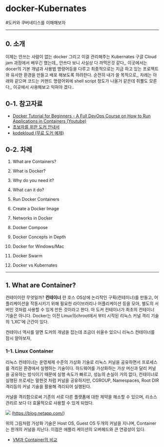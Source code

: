 # docker-Kubernates
#도커와 쿠버네티스를 이해해보자

----
## 0. 소개
이제는 안쓰는 사람이 없는 docker 그리고 이걸 관리해주는 Kubernates 
구글 Cloud jam 과정에서 배우긴 했는데,, 안쓰다 보니 사실상 다 까먹은것 같다,,
이곳에서는 docer의 기본 개념과 사용법 명령어등을 다루고 최종적으로는 지금 하고 있는 프로젝트와 유사한 환경을 만들고 배포 해보도록 하려한다.
순전히 내가 쓸 목적으로,, 
차례는 아래와 같으며 코드는 커맨드 명령어외에 shell script 정도가 나올거 같은데 쥐뿔도 모른다,,
이곳에서 사용해보고 익혀야 겠다..

## 0-1. 참고자료 
- [Docker Tutorial for Beginners - A Full DevOps Course on How to Run Applications in Containers (Youtube)](https://www.youtube.com/watch?v=fqMOX6JJhGo)
- [초보자를 위한 도커 안내서](https://subicura.com/2017/01/19/docker-guide-for-beginners-1.html)
- [kodekloud (무료 도커 예제)](https://kodekloud.com/p/docker-labs)

## 0-2. 차례
1. What are Containers?
2. What is Docker?
3. Why do you need it?
4. What can it do?

5. Run Docker Containers
6. Create a Docker Image
7. Networks in Docker
8. Docker Compose

9. Docker Concepts in Depth

10. Docker for Windows/Mac

11. Docker Swarm
12. Docker vs Kubernates

---

## 1. What are Container?
컨테이이란 무엇일까? __컨테이너__ 란 호스 OS상에 논리적인 구획(컨테이너)를 만들고, 어플리케이션을 작동시키기 위해 필요한 라이브러리나 어플리케이션 등을 모아, 별도의 서버인 것처럼 사용할 수 있게 만든 것이라고 한다. 아 도커 컨테이너가 최초의 컨테이너 기술은 아니다. Docker는 이전 Linux의chroot에서 부터 시작된 리눅스 커널 격리 기술의 'LXC'에 근간이 있다. 

컨테이너 역사를 알면 도커의 개념을 잡는데 조금더 쉬울수 있으니 리눅스 컨테이너를 잠시 알아보자,

### 1-1. Linux Container
리눅스 컨테이너는 운영체제 수준의 가상화 기술로 리눅스 커널을 공유하면서 프로세스를 격리된 환경에서 실행하는 기술이다. 하드웨어를 가상화하는 가상 머신과 달리 커널을 공유하는 방식이기 때문에 실행 속도가 빠르고, 성능의 손실이 거의 없다, 컨테이너로 실행된 프로세는 말한것 처럼 커널을 공유하지만, CGROUP, Namespaces, Root DIR격리등의 커널 기술을 활용해 격리되어 실행된다.   

커널을 격리함으로써 기존의 서로 다른 플랫폼에 대한 제약을 해소할 수 있으며, 리소스 관리르 보다 더 효율적으로 사용할 수 있게 되었다.

![](https://blog.netapp.com/wp-content/uploads/2016/03/Screen-Shot-2018-03-20-at-9.24.09-AM-935x500.png)
(https://blog.netapp.com/)

위의 그림처럼 가상화 기술은 Host OS, Guest OS 두개의 커널을 지니며, Container는 한개의 커널을 지난다. 이점은 애플리 케이션의 오버헤드와 큰 연광성이 있다.

- [VM과 Container의 비교](https://medium.com/@lhs6395/container%EC%99%80-vm%EC%9D%98-%EB%B9%84%EA%B5%90-84f6a8b7cd4c)





